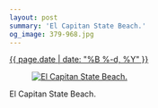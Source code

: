 ```yaml
---
layout: post
summary: 'El Capitan State Beach.'
og_image: 379-968.jpg
---
```


<p>
 <time>
  <a href="/379">
   {{ page.date | date: "%B %-d, %Y" }}
  </a>
 </time>
 <a href="/379">
  <figure data-taken="11/21/2014">
   <img alt="El Capitan State Beach." sizes="(min-width: 700px) 50vw, calc(100vw - 2rem)" src="{{ site.assets_url }}/379-484.jpg" srcset="{{ site.assets_url }}/379-968.jpg 968w, {{ site.assets_url }}/379-726.jpg 726w, {{ site.assets_url }}/379-484.jpg 484w, {{ site.assets_url }}/379-242.jpg 242w"/>
  </figure>
 </a>
 <span>
  El Capitan State Beach.
 </span>
</p>
